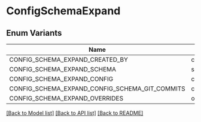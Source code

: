# ConfigSchemaExpand

## Enum Variants

| Name | Value |
|---- | -----|
| CONFIG_SCHEMA_EXPAND_CREATED_BY | created_by |
| CONFIG_SCHEMA_EXPAND_SCHEMA | schema |
| CONFIG_SCHEMA_EXPAND_CONFIG | config |
| CONFIG_SCHEMA_EXPAND_CONFIG_SCHEMA_GIT_COMMITS | config_schema_git_commits |
| CONFIG_SCHEMA_EXPAND_OVERRIDES | overrides |


[[Back to Model list]](../README.md#documentation-for-models) [[Back to API list]](../README.md#documentation-for-api-endpoints) [[Back to README]](../README.md)


